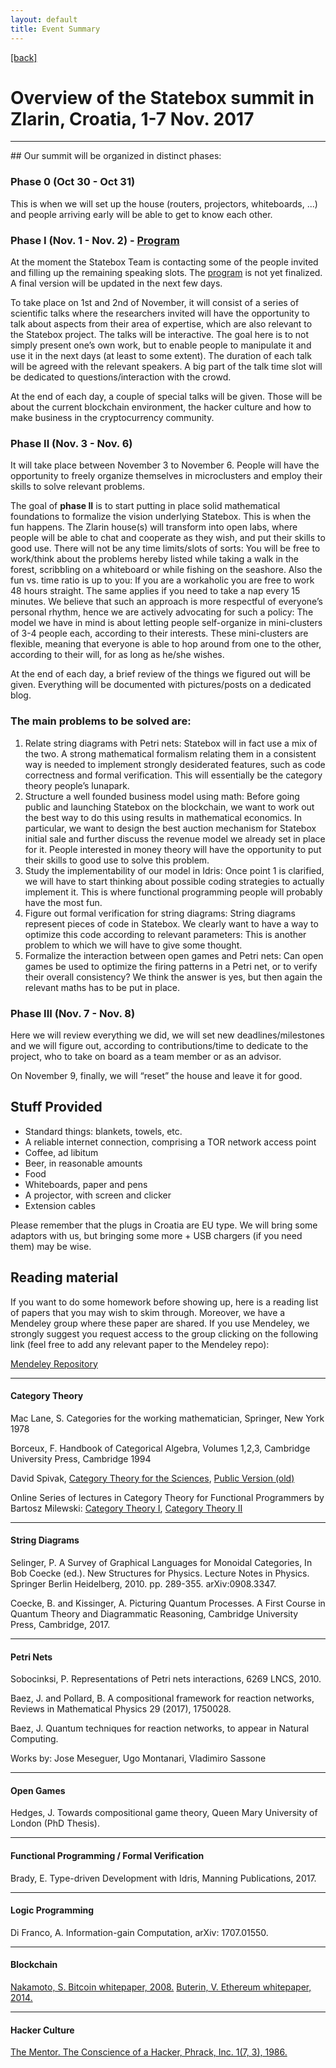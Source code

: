 ```yaml
---
layout: default 
title: Event Summary
---
```


[[back]](/silicon-zlarin-2017.html)

# Overview of the Statebox summit in Zlarin, Croatia, 1-7 Nov. 2017
<hr>
## Our summit will be organized in distinct phases:

### Phase 0 (Oct 30 - Oct 31)
This is when we will set up the house (routers, projectors, whiteboards, ...) and people arriving early will be able to get to know each other.

### Phase I (Nov. 1 - Nov. 2) - [Program](/zlarin-2017-tables.html)
At the moment the Statebox Team is contacting some of the people invited and filling up the remaining speaking slots. The [program](/silicon-zlarin-2017.html) is not yet finalized. A final version will be updated in the next few days.

To take place on 1st and 2nd of November, it will consist of a series of scientific talks where the researchers invited will have the opportunity to talk about aspects from their area of expertise, which are also relevant to the Statebox project. The talks will be interactive. The goal here is to not simply present one’s own work, but to enable people to manipulate it and use it in the next days (at least to some extent). The duration of each talk will be agreed with the relevant speakers. A big part of the talk time slot will be dedicated to questions/interaction with the crowd.

At the end of each day, a couple of special talks will be given. Those will be about the current blockchain environment, the hacker culture and how to make business in the cryptocurrency community.

### Phase II (Nov. 3 - Nov. 6)

It will take place between November 3 to November 6. People will have the opportunity to freely organize themselves in microclusters and employ their skills to solve relevant problems.

The goal of <b>phase II</b> is to start putting in place solid mathematical foundations to formalize the vision underlying Statebox. This is when the fun happens. The Zlarin house(s) will transform into open labs, where people will be able to chat and cooperate as they wish, and put their skills to good use. There will not be any time limits/slots of sorts: You will be free to work/think about the problems hereby listed while taking a walk in the forest, scribbling on a whiteboard or while fishing on the seashore. Also the fun vs. time ratio is up to you: If you are a workaholic you are free to work 48 hours straight. The same applies if you need to take a nap every 15 minutes. We believe that such an approach is more respectful of everyone’s personal rhythm, hence we are actively advocating for such a policy: The model we have in mind is about letting people self-organize in mini-clusters of 3-4 people each, according to their interests. These mini-clusters are flexible, meaning that everyone is able to hop around from one to the other, according to their will, for as long as he/she wishes.

At the end of each day, a brief review of the things we figured out will be given. Everything will be documented with pictures/posts on a dedicated blog.

### The main problems to be solved are:
1. Relate string diagrams with Petri nets: Statebox will in fact use a mix of the two. A strong mathematical formalism relating them in a consistent way is needed to implement strongly desiderated features, such as code correctness and formal verification. This will essentially be the category theory people’s lunapark.
2. Structure a well founded business model using math: Before going public and launching Statebox on the blockchain, we want to work out the best way to do this using results in mathematical economics. In particular, we want to design the best auction mechanism for Statebox initial sale and further discuss the revenue model we already set in place for it. People interested in money theory will have the opportunity to put their skills to good use to solve this problem.
3. Study the implementability of our model in Idris: Once point 1 is clarified, we will have to start thinking about possible coding strategies to actually implement it. This is where functional programming people will probably have the most fun.
4. Figure out formal verification for string diagrams: String diagrams represent pieces of code in Statebox. We clearly want to have a way to optimize this code according to relevant parameters: This is another problem to which we will have to give some thought.
5. Formalize the interaction between open games and Petri nets: Can open games be used to optimize the firing patterns in a Petri net, or to verify their overall consistency? We think the answer is yes, but then again the relevant maths has to be put in place.

### Phase III (Nov. 7 - Nov. 8)
Here we will review everything we did, we will set new deadlines/milestones and we will figure out, according to contributions/time to dedicate to the project, who to take on board as a team member or as an advisor.

On November 9, finally, we will “reset” the house and leave it for good.

## Stuff Provided
- Standard things: blankets, towels, etc.
- A reliable internet connection, comprising a TOR network access point
- Coffee, ad libitum
- Beer, in reasonable amounts
- Food
- Whiteboards, paper and pens
- A projector, with screen and clicker
- Extension cables

Please remember that the plugs in Croatia are EU type. We will bring some adaptors with us, but bringing some more + USB chargers (if you need them) may be wise.

## Reading material
If you want to do some homework before showing up, here is a reading list of papers that you may wish to skim through. Moreover, we have a Mendeley group where these paper are shared. If you use Mendeley, we strongly suggest you request access to the group clicking on the following link (feel free to add any relevant paper to the Mendeley repo):

[Mendeley Repository](https://www.mendeley.com/groups/11748971/_/)

<hr>

#### Category Theory
Mac Lane, S. Categories for the working mathematician, Springer, New York 1978

Borceux, F. Handbook of Categorical Algebra, Volumes 1,2,3, Cambridge University Press, Cambridge 1994

David Spivak, [Category Theory for the Sciences](https://mitpress.mit.edu/books/category-theory-sciences), [Public Version (old)](http://math.mit.edu/~dspivak/CT4S.pdf )

Online Series of lectures in Category Theory for Functional Programmers by Bartosz Milewski:
[Category Theory I](https://www.youtube.com/watch?v=I8LbkfSSR58&list=PLbgaMIhjbmEnaH_LTkxLI7FMa2HsnawM_), 
[Category Theory II](https://www.youtube.com/watch?v=3XTQSx1A3x8&list=PLbgaMIhjbmElia1eCEZNvsVscFef9m0dm
)

<hr>

#### String Diagrams
Selinger, P. A Survey of Graphical Languages for Monoidal Categories, In Bob Coecke (ed.). New Structures for Physics. Lecture Notes in Physics. Springer Berlin Heidelberg, 2010. pp. 289-355. arXiv:0908.3347.

Coecke, B. and Kissinger, A. Picturing Quantum Processes. A First Course in Quantum Theory and Diagrammatic Reasoning, Cambridge University Press, Cambridge, 2017.

<hr>

#### Petri Nets
Sobocinksi, P. Representations of Petri nets interactions, 6269 LNCS, 2010.

Baez, J. and Pollard, B. A compositional framework for reaction networks, Reviews in Mathematical Physics 29 (2017), 1750028.

Baez, J. Quantum techniques for reaction networks, to appear in Natural Computing.

Works by: Jose Meseguer, Ugo Montanari, Vladimiro Sassone

<hr>

#### Open Games
Hedges, J. Towards compositional game theory, Queen Mary University of London (PhD Thesis).

<hr>

#### Functional Programming / Formal Verification
Brady, E. Type-driven Development with Idris, Manning Publications, 2017.

<hr>

#### Logic Programming
Di Franco, A. Information-gain Computation, arXiv: 1707.01550.

<hr>

#### Blockchain
[Nakamoto, S. Bitcoin whitepaper, 2008.](https://blockstreet.info/news/2015-08-11/original-satoshi-nakamoto-bitcoin-white-paper-32769)
[Buterin, V. Ethereum whitepaper, 2014.](https://github.com/ethereum/wiki/wiki/White-Paper)

<hr>

#### Hacker Culture
[The Mentor. The Conscience of a Hacker, Phrack, Inc. 1(7, 3), 1986.](http://www.phrack.org/archives/issues/7/3.txt)
